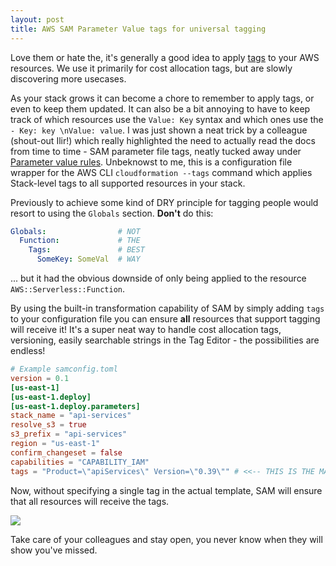 ```yaml
---
layout: post
title: AWS SAM Parameter Value tags for universal tagging
---
```


Love them or hate the, it's generally a good idea to apply [tags](https://docs.aws.amazon.com/whitepapers/latest/tagging-best-practices/what-are-tags.html) to your AWS resources. We use it primarily for cost allocation tags, but are slowly discovering more usecases. 

As your stack grows it can become a chore to remember to apply tags, or even to keep them updated. It can also be a bit annoying to have to keep track of which resources use the `Value: Key` syntax and which ones use the `- Key: key \nValue: value`. I was just shown a neat trick by a colleague (shout-out Ilir!) which really highlighted the need to actually read the docs from time to time - SAM parameter file tags, neatly tucked away under [Parameter value rules](https://docs.aws.amazon.com/serverless-application-model/latest/developerguide/serverless-sam-cli-config.html#serverless-sam-cli-config-rules). Unbeknowst to me, this is a configuration file wrapper for the AWS CLI `cloudformation --tags` command which applies Stack-level tags to all supported resources in your stack.

Previously to achieve some kind of DRY principle for tagging people would resort to using the `Globals` section. **Don't** do this:

```yaml
Globals:                # NOT
  Function:             # THE
    Tags:               # BEST
      SomeKey: SomeVal  # WAY
```
... but it had the obvious downside of only being applied to the resource `AWS::Serverless::Function`.

By using the built-in transformation capability of SAM by simply adding `tags` to your configuration file you can ensure **all** resources that support tagging will receive it! It's a super neat way to handle cost allocation tags, versioning, easily searchable strings in the Tag Editor - the possibilities are endless!

```toml
# Example samconfig.toml
version = 0.1
[us-east-1]
[us-east-1.deploy]
[us-east-1.deploy.parameters]
stack_name = "api-services"
resolve_s3 = true
s3_prefix = "api-services"
region = "us-east-1"
confirm_changeset = false
capabilities = "CAPABILITY_IAM"
tags = "Product=\"apiServices\" Version=\"0.39\"" # <<-- THIS IS THE MAGIC BIT
```

Now, without specifying a single tag in the actual template, SAM will ensure that all resources will receive the tags. 

![](/images/sam_parameter_tags.png)

Take care of your colleagues and stay open, you never know when they will show you've missed.
